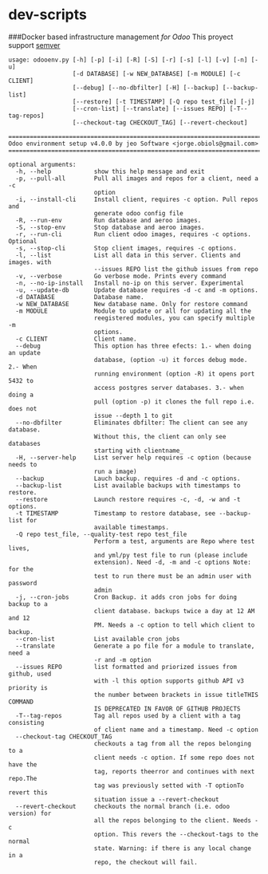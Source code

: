 # dev-scripts
###Docker based  infrastructure management *for* _Odoo_ 
This proyect support [semver](http://semver.org/) 
    
    usage: odooenv.py [-h] [-p] [-i] [-R] [-S] [-r] [-s] [-l] [-v] [-n] [-u]
                      [-d DATABASE] [-w NEW_DATABASE] [-m MODULE] [-c CLIENT]
                      [--debug] [--no-dbfilter] [-H] [--backup] [--backup-list]
                      [--restore] [-t TIMESTAMP] [-Q repo test_file] [-j]
                      [--cron-list] [--translate] [--issues REPO] [-T--tag-repos]
                      [--checkout-tag CHECKOUT_TAG] [--revert-checkout]
    
    ==========================================================================
    Odoo environment setup v4.0.0 by jeo Software <jorge.obiols@gmail.com>
    ==========================================================================
    
    optional arguments:
      -h, --help            show this help message and exit
      -p, --pull-all        Pull all images and repos for a client, need a -c
                            option
      -i, --install-cli     Install client, requires -c option. Pull repos and
                            generate odoo config file
      -R, --run-env         Run database and aeroo images.
      -S, --stop-env        Stop database and aeroo images.
      -r, --run-cli         Run client odoo images, requires -c options. Optional
      -s, --stop-cli        Stop client images, requires -c options.
      -l, --list            List all data in this server. Clients and images. with
                            --issues REPO list the github issues from repo
      -v, --verbose         Go verbose mode. Prints every command
      -n, --no-ip-install   Install no-ip on this server. Experimental
      -u, --update-db       Update database requires -d -c and -m options.
      -d DATABASE           Database name.
      -w NEW_DATABASE       New database name. Only for restore command
      -m MODULE             Module to update or all for updating all the
                            reegistered modules, you can specify multiple -m
                            options.
      -c CLIENT             Client name.
      --debug               This option has three efects: 1.- when doing an update
                            database, (option -u) it forces debug mode. 2.- When
                            running environment (option -R) it opens port 5432 to
                            access postgres server databases. 3.- when doing a
                            pull (option -p) it clones the full repo i.e. does not
                            issue --depth 1 to git
      --no-dbfilter         Eliminates dbfilter: The client can see any database.
                            Without this, the client can only see databases
                            starting with clientname_
      -H, --server-help     List server help requires -c option (because needs to
                            run a image)
      --backup              Lauch backup. requires -d and -c options.
      --backup-list         List available backups with timestamps to restore.
      --restore             Launch restore requires -c, -d, -w and -t options.
      -t TIMESTAMP          Timestamp to restore database, see --backup-list for
                            available timestamps.
      -Q repo test_file, --quality-test repo test_file
                            Perform a test, arguments are Repo where test lives,
                            and yml/py test file to run (please include
                            extension). Need -d, -m and -c options Note: for the
                            test to run there must be an admin user with password
                            admin
      -j, --cron-jobs       Cron Backup. it adds cron jobs for doing backup to a
                            client database. backups twice a day at 12 AM and 12
                            PM. Needs a -c option to tell which client to backup.
      --cron-list           List available cron jobs
      --translate           Generate a po file for a module to translate, need a
                            -r and -m option
      --issues REPO         list formatted and priorized issues from github, used
                            with -l this option supports github API v3 priority is
                            the number between brackets in issue titleTHIS COMMAND
                            IS DEPRECATED IN FAVOR OF GITHUB PROJECTS
      -T--tag-repos         Tag all repos used by a client with a tag consisting
                            of client name and a timestamp. Need -c option
      --checkout-tag CHECKOUT_TAG
                            checkouts a tag from all the repos belonging to a
                            client needs -c option. If some repo does not have the
                            tag, reports theerror and continues with next repo.The
                            tag was previously setted with -T optionTo revert this
                            situation issue a --revert-checkout
      --revert-checkout     checkouts the normal branch (i.e. odoo version) for
                            all the repos belonging to the client. Needs -c
                            option. This revers the --checkout-tags to the normal
                            state. Warning: if there is any local change in a
                            repo, the checkout will fail.
